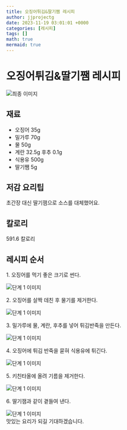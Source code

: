 ```yaml
---
title: 오징어튀김&딸기쨈 레시피
author: jjprojectg
date: 2023-11-19 03:01:01 +0000
categories: [레시피]
tags: []
math: true
mermaid: true
---
```

<meta name="og:type" content="website"/>
<meta charset="UTF-8"/>
<div class="header">
  <h1>오징어튀김&딸기쨈 레시피</h1>
</div>

<div class="container my-4">
  <div class="row">
    <div class="col-12 col-md-6">
      <div class="recipe-image">
        <img src="http://www.foodsafetykorea.go.kr/uploadimg/20200313/20200313052539_1584087939467.JPG" class="step-image" alt="최종 이미지"/>
      </div>
    </div>
    <div class="col-12 col-md-6">
      <div class="ingredients">
        <h2>재료</h2>
        <ul class="card">
          <li> 오징어 35g </li>
          <li>  밀가루 70g </li>
          <li>  물 50g </li>
          <li>  계란 32.5g 후추 0.1g </li>
          <li>  식용유 500g </li>
          <li>  딸기쨈 5g </li>
</ul>
      </div>
    </div>
    <div class="col-12 col-md-6">
      <div class="ingredients">
        <h2>저감 요리팁</h2>
        <div class="card"> 
          <p>
            초간장 대신 딸기잼으로 소스를 대체했어요.
          </p>
        </div>
      </div>
      <div class="ingredients">
        <h2>칼로리</h2>
        <div class="card"> 
          <p>
            591.6 칼로리
          </p>
        </div>
      </div>
    </div>
  </div>

  <h2 class="my-4">레시피 순서</h2>
  <div class="card recipe-card">
    <div class="card-body recipe-step">
      <p class="card-text step-description">1. 오징어를 먹기 좋은 크기로 썬다.</p>
      <img src="http://www.foodsafetykorea.go.kr/uploadimg/20200313/20200313053452_1584088492597.JPG" alt="단계 1 이미지" class="step-image"/>
    </div>
  </div>
  <div class="card recipe-card">
    <div class="card-body recipe-step">
      <p class="card-text step-description">2. 오징어를 살짝 데친 후 물기를 제거한다.</p>
      <img src="http://www.foodsafetykorea.go.kr/uploadimg/20200313/20200313053503_1584088503310.JPG" alt="단계 1 이미지" class="step-image"/>
    </div>
  </div>
  <div class="card recipe-card">
    <div class="card-body recipe-step">
      <p class="card-text step-description">3. 밀가루에 물, 계란, 후추를 넣어 튀김반죽을 만든다.</p>
      <img src="http://www.foodsafetykorea.go.kr/uploadimg/20200313/20200313053514_1584088514732.JPG" alt="단계 1 이미지" class="step-image"/>
    </div>
  </div>
  <div class="card recipe-card">
    <div class="card-body recipe-step">
      <p class="card-text step-description">4. 오징어에 튀김 반죽을 묻혀 식용유에 튀긴다.</p>
      <img src="http://www.foodsafetykorea.go.kr/uploadimg/20200313/20200313053526_1584088526973.JPG" alt="단계 1 이미지" class="step-image"/>
    </div>
  </div>
  <div class="card recipe-card">
    <div class="card-body recipe-step">
      <p class="card-text step-description">5. 키친타올에 올려 기름을 제거한다.</p>
      <img src="http://www.foodsafetykorea.go.kr/uploadimg/20200313/20200313053537_1584088537565.JPG" alt="단계 1 이미지" class="step-image"/>
    </div>
  </div>
  <div class="card recipe-card">
    <div class="card-body recipe-step">
      <p class="card-text step-description">6. 딸기잼과 같이 곁들여 낸다.</p>
      <img src="http://www.foodsafetykorea.go.kr/uploadimg/20200313/20200313053550_1584088550945.JPG" alt="단계 1 이미지" class="step-image"/>
    </div>
  </div>

</div>
맛있는 요리가 되길 기대하겠습니다.
